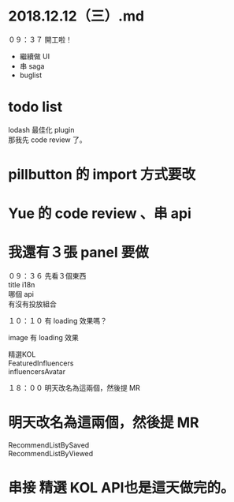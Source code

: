# 2018.12.12（三）.md
０９：３７ 開工啦！  
 - 繼續做 UI
 - 串 saga
 - buglist

# todo list
lodash 最佳化 plugin  
那我先 code review 了。  
# pillbutton 的 import 方式要改
# Yue 的 code review 、串 api
# 我還有３張 panel 要做

０９：３６ 先看３個東西  
title i18n  
哪個 api  
有沒有投放組合  

１０：１０ 有 loading 效果嗎？  

image 有 loading 效果  

精選KOL  
FeaturedInfluencers  
influencersAvatar  

１８：００ 明天改名為這兩個，然後提 MR  
# 明天改名為這兩個，然後提 MR
RecommendListBySaved  
RecommendListByViewed  

# 串接 精選 KOL API也是這天做完的。
